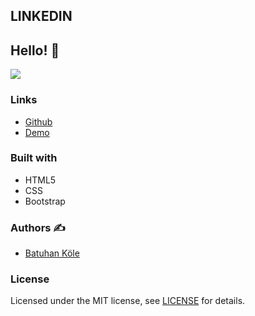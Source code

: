 ## LINKEDIN

## Hello! 👋  

![](https://cdn.discordapp.com/attachments/882266990658588743/937835047069810840/Ekran_Alnts.PNG)


### Links

- [Github](https://github.com/batuhankole/LINKEDIN)
- [Demo](https://linkedin-one.vercel.app/)


### Built with 

- HTML5
- CSS
- Bootstrap



### Authors :writing_hand:

- [Batuhan Köle](https://github.com/batuhankole)


###  License 

Licensed under the MIT license, see [LICENSE](https://github.com/batuhankole/LINKEDIN/blob/main/LICENSE) for details.

